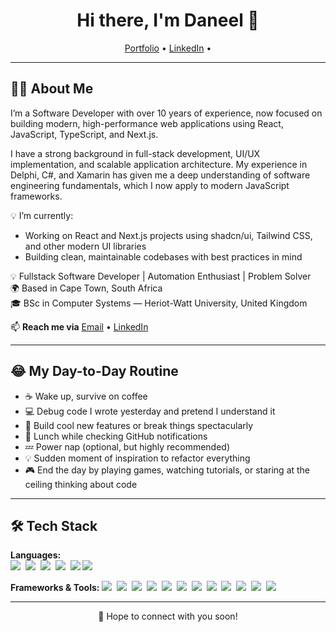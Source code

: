 <h1 align="center">Hi there, I'm Daneel 👋</h1>

<p align="center">
  <a href="https://daneelv.github.io/">Portfolio</a> •
  <a href="https://www.linkedin.com/in/daneelv/">LinkedIn</a> •
</p>

---

## 👨‍💻 About Me
I’m a Software Developer with over 10 years of experience, now focused on building modern, high-performance web applications using React, JavaScript, TypeScript, and Next.js.

I have a strong background in full-stack development, UI/UX implementation, and scalable application architecture. My experience in Delphi, C#, 
and Xamarin has given me a deep understanding of software engineering fundamentals, which I now apply to modern JavaScript frameworks.

💡 I’m currently:

- Working on React and Next.js projects using shadcn/ui, Tailwind CSS, and other modern UI libraries
- Building clean, maintainable codebases with best practices in mind

💡 Fullstack Software Developer | Automation Enthusiast | Problem Solver  
🌍 Based in Cape Town, South Africa  
🎓 BSc in Computer Systems — Heriot-Watt University, United Kingdom

📫 **Reach me via** [Email](mailto:dnlvantonder@gmail.com) • [LinkedIn](https://www.linkedin.com/in/daneelv/)

---

## 😂 My Day-to-Day Routine
- ☕ Wake up, survive on coffee  
- 💻 Debug code I wrote yesterday and pretend I understand it  
- 🧩 Build cool new features or break things spectacularly  
- 🍕 Lunch while checking GitHub notifications  
- 💤 Power nap (optional, but highly recommended)  
- 💡 Sudden moment of inspiration to refactor everything  
- 🎮 End the day by playing games, watching tutorials, or staring at the ceiling thinking about code  

---

## 🛠 Tech Stack
**Languages:**  
<img src="https://img.shields.io/badge/-JavaScript-F0DB4F?logo=javascript&logoColor=black&style=flat" />&nbsp;
<img src="https://img.shields.io/badge/-TypeScript-3178C6?logo=typescript&logoColor=white&style=flat" />&nbsp;
<img src="https://img.shields.io/badge/-C%23-239120?logo=c-sharp&logoColor=white&style=flat" />&nbsp;
<img src="https://img.shields.io/badge/-HTML5-E34F26?logo=html5&logoColor=white&style=flat" />&nbsp;
<img src="https://img.shields.io/badge/-CSS3-1572B6?logo=css3&logoColor=white&style=flat" />
<img src="https://img.shields.io/badge/-Delphi-EE1F35?logo=delphi&logoColor=white&style=flat" />

**Frameworks & Tools:**
<img src="https://img.shields.io/badge/-Next.js-000000?logo=nextdotjs&logoColor=white&style=flat" />&nbsp;
<img src="https://img.shields.io/badge/-Prisma-2D3748?logo=prisma&logoColor=white&style=flat" />&nbsp;
<img src="https://img.shields.io/badge/-PostgreSQL-4169E1?logo=postgresql&logoColor=white&style=flat" />&nbsp;
<img src="https://img.shields.io/badge/-Sass-CC6699?logo=sass&logoColor=white&style=flat" />&nbsp;
<img src="https://img.shields.io/badge/-n8n-EA4C89?logo=n8n&logoColor=white&style=flat" />&nbsp;
<img src="https://img.shields.io/badge/-VS%20Code-007ACC?logo=visualstudiocode&logoColor=white&style=flat" />&nbsp;
<img src="https://img.shields.io/badge/-React-61DAFB?logo=react&logoColor=black&style=flat" />&nbsp;
<img src="https://img.shields.io/badge/-Jest-C21325?logo=jest&logoColor=white&style=flat" />&nbsp;
<img src="https://img.shields.io/badge/-Sentry-362D59?logo=sentry&logoColor=white&style=flat" />&nbsp;
<img src="https://img.shields.io/badge/-shadcn%2Fui-000000?logo=shadcnui&logoColor=white&style=flat" />&nbsp;
<img src="https://img.shields.io/badge/-Tailwind_CSS-38B2AC?logo=tailwindcss&logoColor=white&style=flat" />&nbsp;
<img src="https://img.shields.io/badge/-Bootstrap-7952B3?logo=bootstrap&logoColor=white&style=flat" />

---

<p align="center">
💬 Hope to connect with you soon!
</p>
